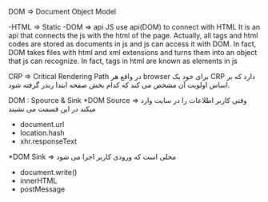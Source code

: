 DOM => Document Object Model 

 -HTML => Static 
 -DOM => api 
JS use api(DOM) to connect with HTML
It is an api that connects the js with the html of the page. 
Actually, all tags and html codes are stored as documents in js and js can access it with DOM. 
In fact, DOM takes files with html and xml extensions and turns them into an object that js can recognize. In fact, tags in html are known as elements in js




CRP => Critical Rendering Path
در واقع هر browser برای خود یک CRP دارد که بر اساس اولویت آن مشخص می کند که کدام بخش صفحه ابتدا رندر گرفته شود.

DOM : Spource & Sink
*DOM Source => وقتی کاربر اطلاعات را در سایت وارد میکند در این قسمت می نشیند 
  - document.url
  - location.hash 
  - xhr.responseText

*DOM Sink => محلی است که ورودی کاربر اجرا می شود
  - document.write()
  - innerHTML
  - postMessage
